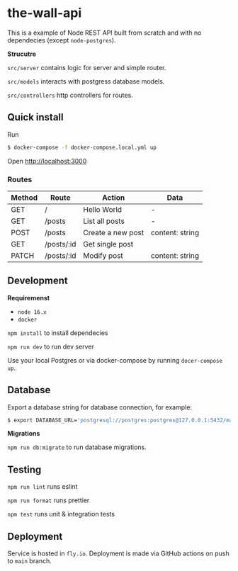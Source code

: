 # the-wall-api

This is a example of Node REST API built from scratch and with no dependecies (except `node-postgres`).

**Strucutre**

`src/server` contains logic for server and simple router.

`src/models` interacts with postgress database models.

`src/controllers` http controllers for routes.

## Quick install

Run

```sh
$ docker-compose -f docker-compose.local.yml up
```

Open [http://localhost:3000](http://localhost:3000)

### Routes

| Method | Route      | Action            | Data            |
| ------ | ---------- | ----------------- | --------------- |
| GET    | /          | Hello World       | -               |
| GET    | /posts     | List all posts    | -               |
| POST   | /posts     | Create a new post | content: string |
| GET    | /posts/:id | Get single post   |                 |
| PATCH  | /posts/:id | Modify post       | content: string |

## Development

**Requiremenst**

- `node 16.x`
- `docker`

`npm install` to install dependecies

`npm run dev` to run dev server

Use your local Postgres or via docker-compose by running `docer-compose up`.

## Database

Export a database string for database connection, for example:

```sh
$ export DATABASE_URL='postgresql://postgres:postgres@127.0.0.1:5432/main'
```

**Migrations**

`npm run db:migrate` to run database migrations.

## Testing

`npm run lint` runs eslint

`npm run format` runs prettier

`npm test` runs unit & integration tests

## Deployment

Service is hosted in `fly.io`. Deployment is made via GitHub actions on push to `main` branch.
